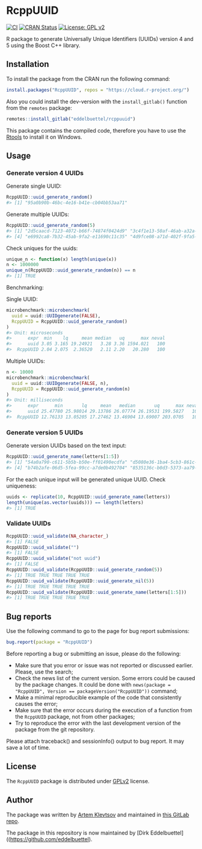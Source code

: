 
# RcppUUID

[![CI](https://github.com/eddelbuettel/rcppuuid/workflows/ci/badge.svg)](https://github.com/eddelbuettel/rcppuuid/actions?query=workflow%3Aci)
[![CRAN Status](https://www.r-pkg.org/badges/version/RcppUUID)](https://cran.r-project.org/package=RcppUUID)
[![License: GPL v2](https://img.shields.io/badge/License-GPL%20v2-blue.svg)](https://www.gnu.org/licenses/old-licenses/gpl-2.0.en.html)

R package to generate Universally Unique Identifiers (UUIDs) version 4
and 5 using the Boost C++ library.

## Installation

To install the package from the CRAN run the following command:

``` r
install.packages("RcppUUID", repos = "https://cloud.r-project.org/")
```

Also you could install the dev-version with the `install_gitlab()`
function from the `remotes` package:

``` r
remotes::install_gitlab("eddelbuettel/rcppuuid")
```

This package contains the compiled code, therefore you have to use the
[Rtools](https://cran.r-project.org/bin/windows/Rtools/) to install it
on Windows.

## Usage

### Generate version 4 UUIDs

Generate single UUID:

``` r
RcppUUID::uuid_generate_random()
#> [1] "95a0b90b-46bc-4e16-b41e-cb04bb53aa71"
```

Generate multiple UUIDs:

``` r
RcppUUID::uuid_generate_random(5)
#> [1] "2d5caacd-7123-4072-b66f-74874f0424d9" "3c4f1e13-50af-46ab-a32a-f17cb1842875" "b0c0075d-f1fb-476c-9d27-0dd07c63ddef"
#> [4] "e6992ca8-7b32-45ab-9fa2-e11690c11c35" "4d9fce08-a71d-402f-9fa5-9e38fa136abb"
```

Check uniques for the uuids:

``` r
unique_n <- function(x) length(unique(x))
n <- 1000000
unique_n(RcppUUID::uuid_generate_random(n)) == n
#> [1] TRUE
```

Benchmarking:

Single UUID:

``` r
microbenchmark::microbenchmark(
  uuid = uuid::UUIDgenerate(FALSE),
  RcppUUID = RcppUUID::uuid_generate_random()
)
#> Unit: microseconds
#>      expr  min    lq     mean median   uq      max neval
#>      uuid 3.05 3.165 19.24921   3.28 3.36 1594.021   100
#>  RcppUUID 2.04 2.075  2.36520   2.11 2.20   20.280   100
```

Multiple UUIDs:

``` r
n <- 10000
microbenchmark::microbenchmark(
  uuid = uuid::UUIDgenerate(FALSE, n),
  RcppUUID = RcppUUID::uuid_generate_random(n)
)
#> Unit: milliseconds
#>      expr      min       lq     mean   median       uq      max neval
#>      uuid 25.47780 25.98014 29.13786 26.07774 26.19531 199.5827   100
#>  RcppUUID 12.76133 13.05205 17.27462 13.46904 13.69007 203.0705   100
```

### Generate version 5 UUIDs

Generate version UUIDs based on the text input:

``` r
RcppUUID::uuid_generate_name(letters[1:5])
#> [1] "54a0a790-c611-5b5b-b50e-ff01490ecdfa" "d5080e36-1ba4-5cb3-861c-34b25868f7db" "33ed51b6-a330-5830-bda9-2bac09e15753"
#> [4] "b74b2afe-06d5-5fea-99cc-a7de0b492704" "8535136c-b0d3-5373-aa79-ab67d33a2a8e"
```

For the each unique input will be generated unique UUID. Check
uniqueness:

``` r
uuids <- replicate(10, RcppUUID::uuid_generate_name(letters))
length(unique(as.vector(uuids))) == length(letters)
#> [1] TRUE
```

### Validate UUIDs

``` r
RcppUUID::uuid_validate(NA_character_)
#> [1] FALSE
RcppUUID::uuid_validate("")
#> [1] FALSE
RcppUUID::uuid_validate("not uuid")
#> [1] FALSE
RcppUUID::uuid_validate(RcppUUID::uuid_generate_random(5))
#> [1] TRUE TRUE TRUE TRUE TRUE
RcppUUID::uuid_validate(RcppUUID::uuid_generate_nil(5))
#> [1] TRUE TRUE TRUE TRUE TRUE
RcppUUID::uuid_validate(RcppUUID::uuid_generate_name(letters[1:5]))
#> [1] TRUE TRUE TRUE TRUE TRUE
```

## Bug reports

Use the following command to go to the page for bug report submissions:

``` r
bug.report(package = "RcppUUID")
```

Before reporting a bug or submitting an issue, please do the following:

-   Make sure that you error or issue was not reported or discussed
    earlier. Please, use the search;
-   Check the news list of the current version. Some errors could be
    caused by the package changes. It could be done with
    `news(package = "RcppUUID", Version == packageVersion("RcppUUID"))`
    command;
-   Make a minimal reproducible example of the code that consistently
    causes the error;
-   Make sure that the error occurs during the execution of a function
    from the `RcppUUID` package, not from other packages;
-   Try to reproduce the error with the last development version of the
    package from the git repository.

Please attach traceback() and sessionInfo() output to bug report. It may
save a lot of time.

## License

The `RcppUUID` package is distributed under
[GPLv2](http://www.gnu.org/licenses/gpl-2.0.html) license.

## Author

The package was written by [Artem Klevtsov](https://github.com/artemklevtsov)
and maintained in [this GitLab
repo](https://gitlab.com/artemklevtsov/rcppuuid).

The package in this repository is now maintained by [Dirk
Eddelbuettel]((https://github.com/eddelbuettel).
